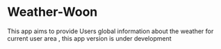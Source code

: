 # Weather-Woon
This app aims to provide Users global information about the weather for current user area , this app version is under development 
